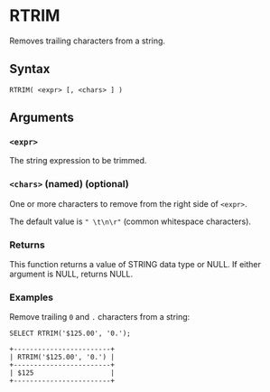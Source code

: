 # RTRIM

Removes trailing characters from a string.

## Syntax

```scopeql
RTRIM( <expr> [, <chars> ] )
```

## Arguments

### `<expr>`

The string expression to be trimmed.

### `<chars>` (named) (optional)

One or more characters to remove from the right side of `<expr>`.

The default value is `" \t\n\r"` (common whitespace characters).

### Returns

This function returns a value of STRING data type or NULL. If either argument is NULL, returns NULL.

### Examples

Remove trailing `0` and `.` characters from a string:

```scopeql
SELECT RTRIM('$125.00', '0.');
```

```
+------------------------+
| RTRIM('$125.00', '0.') |
+------------------------+
| $125                   |
+------------------------+
```
